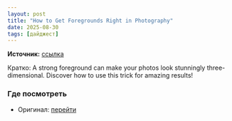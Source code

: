 ```yaml
---
layout: post
title: "How to Get Foregrounds Right in Photography"
date: 2025-08-30
tags: [дайджест]
---
```


**Источник:** [ссылка](https://digital-photography-school.com/foregrounds-in-photography/)

Кратко: A strong foreground can make your photos look stunningly three-dimensional. Discover how to use this trick for amazing results!

### Где посмотреть
- Оригинал: [перейти]({link})
